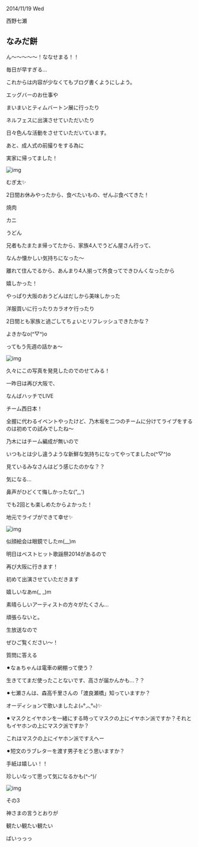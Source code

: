 2014/11/19 Wed

西野七瀬

## なみだ餅

ん〜〜〜〜〜！ななせまる！！

 

毎日が早すぎる...

 

これからは内容が少なくてもブログ書くようにしよう。

 

 

エッグバーのお仕事や

まいまいとティムバートン展に行ったり

ネルフェスに出演させていただいたり

日々色んな活動をさせていただいています。

 

あと、成人式の前撮りをする為に

実家に帰ってました！

 

![img](https://janelin612.github.io/n46-crawler/nanase.nishino/img/nanase.nishino/img/2014/11/19/0581442/0000.jpeg)

むぎ太✨

 

2日間お休みやったから、食べたいもの、ぜんぶ食べてきた！

焼肉

カニ

うどん

 

兄者もたまたま帰ってたから、家族4人でうどん屋さん行って、

なんか懐かしい気持ちになった〜

離れて住んでるから、あんまり4人揃って外食ってできひんくなったから

嬉しかった！

やっぱり大阪のおうどんはだしから美味しかった

 

洋服買いに行ったりカラオケ行ったり

2日間とも家族と過ごしてちょいとリフレッシュできたかな？

よきかなo(^▽^)o

 

ってもう先週の話かぁ〜

 

![img](https://janelin612.github.io/n46-crawler/nanase.nishino/img/nanase.nishino/img/2014/11/19/0581442/0001.jpeg)

久々にこの写真を発見したのでのせてみる！

 

一昨日は再び大阪で、

なんばハッチでLIVE

チーム西日本！

 

全握に代わるイベントやったけど、乃木坂を二つのチームに分けてライブをするのは初めての試みでしたね〜

 

乃木にはチーム編成が無いので

いつもとは少し違うような新鮮な気持ちになってやってましたo(^▽^)o

 

見ているみなさんはどう感じたのかな？？

気になる...

 

鼻声がひどくて悔しかったな(",_')

 

でも2回とも楽しめたからよかった！

地元でライブができて幸せ✨

 

![img](https://janelin612.github.io/n46-crawler/nanase.nishino/img/nanase.nishino/img/2014/11/19/0581442/0002.jpeg)

 

似顔絵会は眼鏡でしたm(__)m

 

 

明日はベストヒット歌謡祭2014があるので

再び大阪に行きます！

初めて出演させていただきます

嬉しいなあm(_ _)m

素晴らしいアーティストの方々がたくさん...

頑張らないと。

 

生放送なので

ぜひご覧ください〜！

 

 

質問に答える

 

⚫︎なぁちゃんは電車の網棚って使う？

   生きててまだ使ったことないです、高さが届かんかも...？？

 

⚫︎七瀬さんは、森高千里さんの「渡良瀬橋」知っていますか？

   オーディションで歌いましたよ(๑°︿°๑)✨

 

⚫︎マスクとイヤホンを一緒にする時ってマスクの上にイヤホン派ですか？それともイヤホンの上にマスク派ですか？

   これはマスクの上にイヤホン派ですえへー

 

⚫︎短文のラブレターを渡す男子をどう思いますか？

   手紙は嬉しい！！

   珍しいなって思って気になるかも(^-^)/

 

![img](https://janelin612.github.io/n46-crawler/nanase.nishino/img/nanase.nishino/img/2014/11/19/0581442/0003.jpeg)

その3

 

神さまの言うとおりが

観たい観たい観たい

 

 

 

ばいっっっ